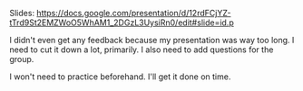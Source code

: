 Slides: https://docs.google.com/presentation/d/12rdFCjYZ-tTrd9St2EMZWoO5WhAM1_2DGzL3UysiRn0/edit#slide=id.p

I didn't even get any feedback because my presentation was way too long. I need to cut it down a lot, primarily. I also need to add questions for the group.

I won't need to practice beforehand. I'll get it done on time.
